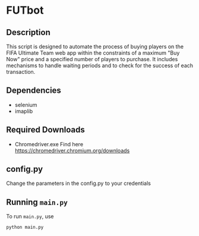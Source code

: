 # FUTbot

## Description 
This script is designed to automate the process of buying players on the FIFA Ultimate Team web app within the constraints of a maximum "Buy Now" price and a specified number of players to purchase. It includes mechanisms to handle waiting periods and to check for the success of each transaction. 

## Dependencies
- selenium
- imaplib

## Required Downloads
- Chromedriver.exe     Find here https://chromedriver.chromium.org/downloads

## config.py
Change the parameters in the config.py to your credentials

## Running `main.py`

To run `main.py`, use

```sh
python main.py 
```
